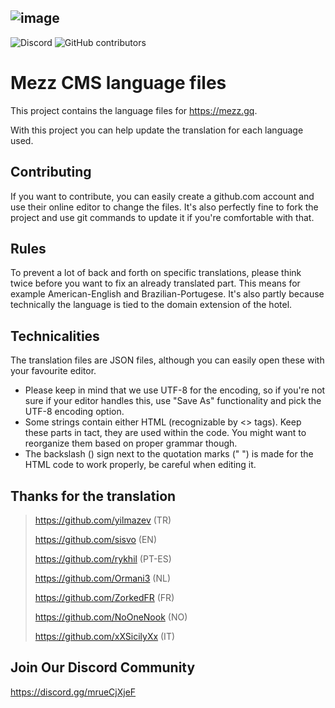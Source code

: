 ## ![image](https://user-images.githubusercontent.com/81462055/185110660-0fed3104-73e3-4ac2-b5b9-9a46113a5b04.png)

![Discord](https://img.shields.io/discord/952572046196494426?label=Discord&logo=discord&logoColor=white)
![GitHub contributors](https://img.shields.io/github/contributors/yilmazev/mezz-language?label=Contributors&logo=github&logoColor=white)


# Mezz CMS language files
This project contains the language files for https://mezz.gq.

With this project you can help update the translation for each language used.

## Contributing
If you want to contribute, you can easily create a github.com account and use their online editor to change the files. It's also perfectly fine to fork the project and use git commands to update it if you're comfortable with that.

## Rules
To prevent a lot of back and forth on specific translations, please think twice before you want to fix an already translated part. This means for example American-English and Brazilian-Portugese. It's also partly because technically the language is tied to the domain extension of the hotel.

## Technicalities
The translation files are JSON files, although you can easily open these with your favourite editor.

- Please keep in mind that we use UTF-8 for the encoding,
so if you're not sure if your editor handles this, use "Save As" functionality and pick the UTF-8 encoding option.
- Some strings contain either HTML (recognizable by <> tags). Keep these parts in tact, they are used within the code. You might want to reorganize them based on proper grammar though.
- The backslash (\) sign next to the quotation marks (" ") is made for the HTML code to work properly, be careful when editing it.

## Thanks for the translation
> https://github.com/yilmazev (TR)
> 
> https://github.com/sisvo (EN)
>
> https://github.com/rykhil (PT-ES)
>
> https://github.com/Ormani3 (NL)
>
> https://github.com/ZorkedFR (FR)
>
> https://github.com/NoOneNook (NO)
>
> https://github.com/xXSicilyXx (IT)

## Join Our Discord Community
https://discord.gg/mrueCjXjeF
